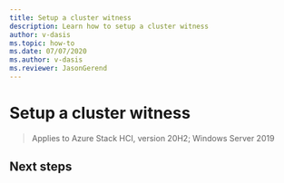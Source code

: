 ```yaml
--- 
title: Setup a cluster witness 
description: Learn how to setup a cluster witness 
author: v-dasis 
ms.topic: how-to 
ms.date: 07/07/2020 
ms.author: v-dasis 
ms.reviewer: JasonGerend 
---
```


# Setup a cluster witness

> Applies to Azure Stack HCI, version 20H2; Windows Server 2019


## Next steps